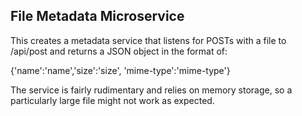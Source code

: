 ## File Metadata Microservice
This creates a metadata service that listens for POSTs with a file to /api/post 
and returns a JSON object in the format of:

{'name':'name','size':'size', 'mime-type':'mime-type'}

The service is fairly rudimentary and relies on memory storage, so a particularly
large file might not work as expected.